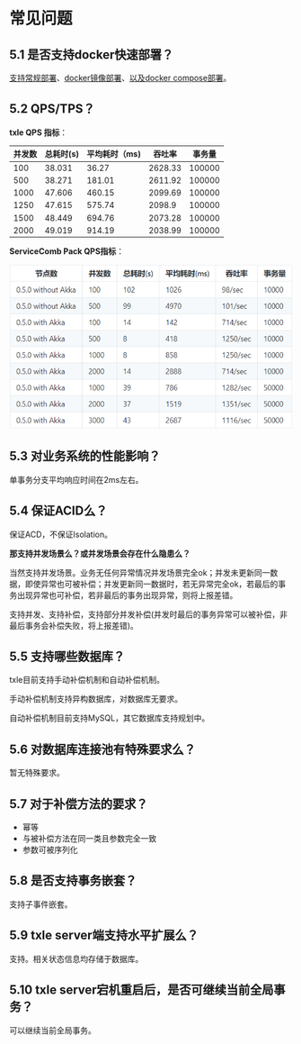 # 常见问题

## 5.1 是否支持docker快速部署？

[<u>支持常规部署</u>](https://actiontech.github.io/txle-docs-cn/1.QuickStart/1.1_deployment.html)、[<u>docker镜像部署</u>](https://actiontech.github.io/txle-docs-cn/1.QuickStart/1.2_docker_image_deployment.html)、[<u>以及docker compose部署</u>](https://actiontech.github.io/txle-docs-cn/1.QuickStart/1.3_docker_compose_deployment.html)。

## 5.2 QPS/TPS？

**txle QPS 指标**：

|  并发数 | 总耗时(s) | 平均耗时（ms) | 吞吐率 | 事务量 |
| ------- | --------- | ------------- | ------- | ------ |
| 100     | 38.031    | 36.27         | 2628.33 | 100000 |
| 500     | 38.271    | 181.01        | 2611.92 | 100000 |
| 1000    | 47.606    | 460.15        | 2099.69 | 100000 |
| 1250    | 47.615    | 575.74        | 2098.9  | 100000 |
| 1500    | 48.449    | 694.76        | 2073.28 | 100000 |
| 2000    | 49.019    | 914.19        | 2038.99 | 100000 |

**ServiceComb Pack QPS指标**：

![ServiceComb Pack QPS](pic/ServiceComb-Pack-QPS.png)

## 5.3 对业务系统的性能影响？

单事务分支平均响应时间在2ms左右。

## 5.4 保证ACID么？

保证ACD，不保证Isolation。

**那支持并发场景么？或并发场景会存在什么隐患么？**

当然支持并发场景。业务无任何异常情况并发场景完全ok；并发未更新同一数据，即使异常也可被补偿；并发更新同一数据时，若无异常完全ok，若最后的事务出现异常也可补偿，若非最后的事务出现异常，则将上报差错。

支持并发、支持补偿，支持部分并发补偿(并发时最后的事务异常可以被补偿，非最后事务会补偿失败，将上报差错)。

## 5.5 支持哪些数据库？

txle目前支持手动补偿机制和自动补偿机制。

手动补偿机制支持异构数据库，对数据库无要求。

自动补偿机制目前支持MySQL，其它数据库支持规划中。

## 5.6 对数据库连接池有特殊要求么？

暂无特殊要求。

## 5.7 对于补偿方法的要求？

- 幂等
- 与被补偿方法在同一类且参数完全一致
- 参数可被序列化

## 5.8 是否支持事务嵌套？

支持子事件嵌套。

## 5.9 txle server端支持水平扩展么？

支持。相关状态信息均存储于数据库。

## 5.10 txle server宕机重启后，是否可继续当前全局事务？

可以继续当前全局事务。
